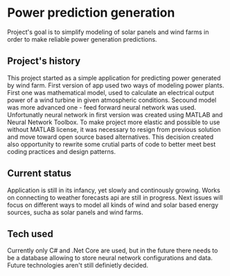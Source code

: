 # Power prediction generation

Project's goal is to simplify modeling of solar panels and wind farms in order to make reliable power generation predictions. 

## Project's history

This project started as a simple application for predicting power generated by wind farm. First version of app used two ways 
of modeling power plants. First one was mathematical model, used to calculate an electrical output power of a wind turbine in 
given atmospheric conditions. Secound model was more advanced one - feed forward neural network was used. Unfortunatly neural 
network in first version was created using MATLAB and Neural Network Toolbox. 
To make project more elastic and possible to use without MATLAB license, it was necessary to resign from previous solution and 
move toward open source based alternatives. This decision created also opportunity to rewrite some crutial parts of code to 
better meet best coding practices and design patterns.

## Current status

Application is still in its infancy, yet slowly and continously growing. Works on connecting to weather forecasts 
api are still in progress. Next 
issues will focus on different ways to model all kinds of wind and solar based energy sources, sucha as solar panels and wind 
farms.  

## Tech used

Currently only C# and .Net Core are used, but in the future there needs to be a database allowing to store neural network 
configurations and data. Future technologies aren't still definietly decided. 


